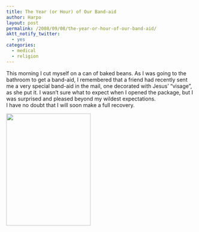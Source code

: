 ```yaml
---
title: The Year (or Hour) of Our Band-aid
author: Harpo
layout: post
permalink: /2008/09/08/the-year-or-hour-of-our-band-aid/
aktt_notify_twitter:
  - yes
categories:
  - medical
  - religion
---
```

This morning I cut myself on a can of baked beans. As I was going to the bathroom to get a band-aid, I remembered that a friend had recently sent me a very special band-aid in the mail, one decorated with Jesus&#8217; &#8220;visage&#8221;, as she put it. I wasn&#8217;t sure what to expect when I opened the package, but I was surprised and pleased beyond my wildest expectations.  
I have no doubt that I will soon make a full recovery.

[<img class="alignnone size-full wp-image-364" src="http://harpojaeger.github.io/wp-content/uploads/2008/09/p-640-480-ec069ca3-b647-42ca-9c9c-3dd1bc45d63b.jpeg" alt="" width="225" height="300" />][1]

 [1]: http://harpojaeger.github.io/wp-content/uploads/2008/09/p-640-480-ec069ca3-b647-42ca-9c9c-3dd1bc45d63b.jpeg
